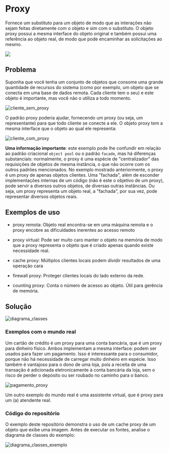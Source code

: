 # Proxy
Fornece um substituto para um objeto de modo que as interações não sejam feitas diretamente com o
objeto e sim com o substituto. O objeto proxy possui a mesma interface do objeto original e também possui uma referência ao objeto real, de modo que pode encaminhar as solicitações ao mesmo.

<img src="https://refactoring.guru/images/patterns/content/proxy/proxy.png?id=efece4647fb11e3f7539291796327666" />

## Problema
Suponha que você tenha um conjunto de objetos que consome uma grande quantidade de recursos do sistema (como por exemplo, um objeto que se conecta em uma base de dados remota. Cada cliente tem o seu) e este objeto é importante, mas você não o utiliza a todo momento.

![cliente_sem_proxy](https://refactoring.guru/images/patterns/diagrams/proxy/problem-en.png?id=b36e65189e939de5dc809636c1946a43)

O padrão proxy poderia ajudar, fornecendo um proxy (ou seja, um representante) para que todo cliente se conecte a ele. O objeto proxy tem a mesma interface que o objeto ao qual ele representa:

![cliente_com_proxy](https://refactoring.guru/images/patterns/diagrams/proxy/solution-en.png?id=ab36b8b03fabf92c7dd10ad87507b78c)

<strong>Uma informação importante</strong>: este exemplo pode lhe confundir em relação ao padrão criacional ```object pool``` ou o padrão ```facade```, mas há diferenças substanciais: normalmente, o proxy é uma espécie de "centralizador" das requisições de objetos de mesma instância, o que não ocorre com os outros padrões mencionados. No exemplo mostrado anteriormente, o proxy é um proxy de apenas objetos clientes. Uma "fachada", além de esconder implementações internas de um código (não é este o objetivo de um proxy), pode servir a diversos outros objetos, de diversas outras instâncias. Ou seja, um proxy representa um objeto real, a "fachada", por sua vez, pode representar diversos objetos reais.


## Exemplos de uso
- proxy remota: Objeto real encontra-se em uma máquina remota e o proxy encobre as dificuldades inerentes ao acesso remoto

- proxy virtual: Pode ser muito caro manter o objeto na memória de modo que a proxy representa o objeto que é criado apenas quando existe necessidade real.

- cache proxy: Múltiplos clientes locais podem dividir resultados de uma operação cara

- firewall proxy: Proteger clientes locais do lado externo da rede.

- counting proxy: Conta o número de acesso ao objeto. Útil para gerência de memória.
## Solução

![diagrama_classes](https://sourcemaking.com/files/v2/content/patterns/Proxy1.png)

### Exemplos com o mundo real
Um cartão de crédito é um proxy para uma conta bancária, que é um proxy para dinheiro físico. Ambos implementam a mesma interface: podem ser usados para fazer um pagamento. Isso  é interessante para o consumidor, porque não há necessidade de carregar muito dinheiro em espécie. Isso também é vantajoso para o dono de uma loja, pois a receita de uma transação é adicionada eletronicamente à conta bancária da loja, sem o risco de perder o depósito ou ser roubado no caminho para o banco.

![pagamento_proxy](https://sourcemaking.com/files/v2/content/patterns/Proxy_example1.png)

Um outro exemplo do mundo real é uma assistente virtual, que é proxy para um (a) atendente real.

### Código do repositório
O exemplo deste repositório demonstra o uso de um cache proxy de um objeto que exibe uma imagem. Antes de executar os fontes, analise o diagrama de classes do exemplo:

![diagrama_classes_exemplo](https://edirlei.com/aulas/poo/POO_Aula_13_GOF_Proxy_Flyweight_2015_files/img_05.png)

